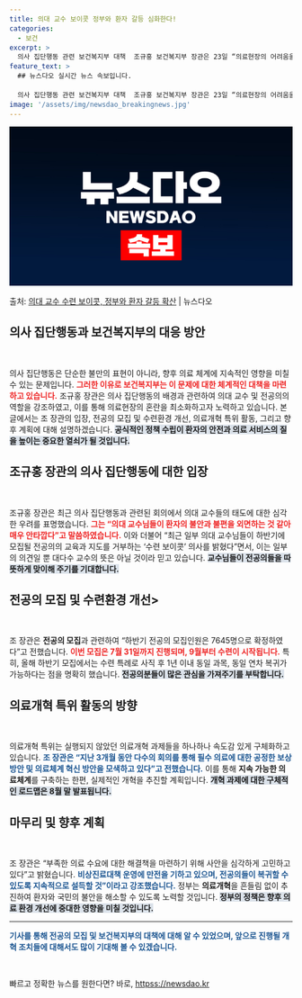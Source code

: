 ```yaml
---
title: 의대 교수 보이콧 정부와 환자 갈등 심화한다!
categories:
  - 보건
excerpt: >
  의사 집단행동 관련 보건복지부 대책  조규홍 보건복지부 장관은 23일 “의료현장의 어려움을 누구보다도 더 잘…
feature_text: >
  ## 뉴스다오 실시간 뉴스 속보입니다.

  의사 집단행동 관련 보건복지부 대책  조규홍 보건복지부 장관은 23일 “의료현장의 어려움을 누구보다도 더 잘…
image: '/assets/img/newsdao_breakingnews.jpg'
---
```


![뉴스다오 속보](/assets/img/newsdao_breakingnews.jpg)

<p>출처: <a href="httpss://newsdao.kr/5010" rel="dofollow">의대 교수 수련 보이콧, 정부와 환자 갈등 확산</a> | 뉴스다오</p>

<h2 data-ke-size="size26">의사 집단행동과 보건복지부의 대응 방안</h2>

<p data-ke-size="size16">&nbsp;</p>

의사 집단행동은 단순한 불만의 표현이 아니라, 향후 의료 체계에 지속적인 영향을 미칠 수 있는 문제입니다. <b><span style="color: #ee2323;">그러한 이유로 보건복지부는 이 문제에 대한 체계적인 대책을 마련하고 있습니다.</span></b> 조규홍 장관은 의사 집단행동의 배경과 관련하여 의대 교수 및 전공의의 역할을 강조하였고, 이를 통해 의료현장의 혼란을 최소화하고자 노력하고 있습니다. 본 글에서는 조 장관의 입장, 전공의 모집 및 수련환경 개선, 의료개혁 특위 활동, 그리고 향후 계획에 대해 설명하겠습니다. <b><span style="background-color: #21538527;">공식적인 정책 수립이 환자의 안전과 의료 서비스의 질을 높이는 중요한 열쇠가 될 것입니다.</span></b>

<h2 data-ke-size="size26">조규홍 장관의 의사 집단행동에 대한 입장</h2>

<p data-ke-size="size16">&nbsp;</p>

조규홍 장관은 최근 의사 집단행동과 관련된 회의에서 의대 교수들의 태도에 대한 심각한 우려를 표명했습니다. <b><span style="color: #ee2323;">그는 “의대 교수님들이 환자의 불안과 불편을 외면하는 것 같아 매우 안타깝다”고 말씀하였습니다.</span></b> 이와 더불어 “최근 일부 의대 교수님들이 하반기에 모집될 전공의의 교육과 지도를 거부하는 ‘수련 보이콧’ 의사를 밝혔다”면서, 이는 일부의 의견일 뿐 대다수 교수의 뜻은 아닐 것이라 믿고 있습니다. <b><span style="background-color: #21538527;">교수님들이 전공의들을 따뜻하게 맞이해 주기를 기대합니다.</span></b>

<h2 data-ke-size="size26">전공의 모집 및 수련환경 개선> </h2>

<p data-ke-size="size16">&nbsp;</p>

조 장관은 <b>전공의 모집</b>과 관련하여 “하반기 전공의 모집인원은 7645명으로 확정하였다”고 전했습니다. <b><span style="color: #ee2323;">이번 모집은 7월 31일까지 진행되며, 9월부터 수련이 시작됩니다.</span></b> 특히, 올해 하반기 모집에서는 수련 특례로 사직 후 1년 이내 동일 과목, 동일 연차 복귀가 가능하다는 점을 명확히 했습니다. <b><span style="background-color: #21538527;">전공의분들이 많은 관심을 가져주기를 부탁합니다.</span></b> 

<h2 data-ke-size="size26">의료개혁 특위 활동의 방향</h2>

<p data-ke-size="size16">&nbsp;</p>

의료개혁 특위는 실행되지 않았던 의료개혁 과제들을 하나하나 속도감 있게 구체화하고 있습니다. <b><span style="color: #1a5490;">조 장관은 “지난 3개월 동안 다수의 회의를 통해 필수 의료에 대한 공정한 보상 방안 및 의료체계 혁신 방안을 모색하고 있다”고 전했습니다.</span></b> 이를 통해 <b>지속 가능한 의료체계</b>를 구축하는 한편, 실제적인 개혁을 추진할 계획입니다. <b><span style="background-color: #21538527;">개혁 과제에 대한 구체적인 로드맵은 8월 말 발표됩니다.</span></b>

<h2 data-ke-size="size26">마무리 및 향후 계획</h2>

<p data-ke-size="size16">&nbsp;</p>

조 장관은 “부족한 의료 수요에 대한 해결책을 마련하기 위해 사안을 심각하게 고민하고 있다”고 밝혔습니다. <b><span style="color: #1a5490;">비상진료대책 운영에 만전을 기하고 있으며, 전공의들이 복귀할 수 있도록 지속적으로 설득할 것”이라고 강조했습니다.</span></b> 정부는 <b>의료개혁</b>을 흔들림 없이 추진하여 환자와 국민의 불안을 해소할 수 있도록 노력할 것입니다. <b><span style="background-color: #21538527;">정부의 정책은 향후 의료 환경 개선에 중대한 영향을 미칠 것입니다.</span></b>

<hr>

<b><span style="color: #1a5490;">기사를 통해 전공의 모집 및 보건복지부의 대책에 대해 알 수 있었으며, 앞으로 진행될 개혁 조치들에 대해서도 많이 기대해 볼 수 있겠습니다.</span></b>

<p data-ke-size="size16">&nbsp;</p> 

빠르고 정확한 뉴스를 원한다면? 바로, <a href="httpss://newsdao.kr" rel="dofollow">httpss://newsdao.kr</a>


